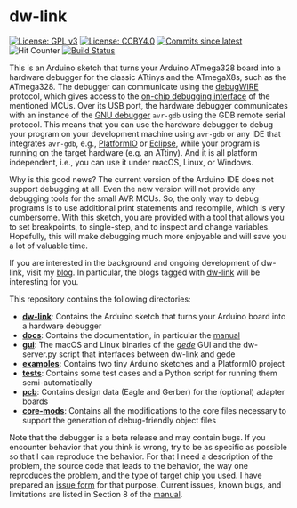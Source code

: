 # dw-link 

[![License: GPL v3](https://img.shields.io/badge/License-GPLv3-blue.svg)](https://www.gnu.org/licenses/gpl-3.0)
[![License: CCBY4.0](https://img.shields.io/badge/License-CCBY4.0-blue.svg)](https://creativecommons.org/licenses/by/4.0/)
[![Commits since latest](https://img.shields.io/github/commits-since/felias-fogg/dw-link/latest?include_prereleases)](https://github.com/felias-fogg/dw-link/commits/master)
![Hit Counter](https://visitor-badge.laobi.icu/badge?page_id=felias-fogg_dw-link)
[![Build Status](https://github.com/felias-fogg/dw-link/workflows/Build/badge.svg)](https://github.com/felias-fogg/dw-link/actions)

This is an Arduino sketch that turns your Arduino ATmega328  board into a hardware debugger for the classic ATtinys and the ATmegaX8s, such as the ATmega328. The debugger can communicate using the [debugWIRE](https://en.wikipedia.org/wiki/DebugWIRE) protocol, which gives access to the [on-chip debugging interface](https://en.wikipedia.org/wiki/In-circuit_emulation#On-chip_debugging) of the mentioned MCUs. Over its USB port, the hardware debugger communicates with an instance of the [GNU debugger](https://en.wikipedia.org/wiki/GNU_Debugger) `avr-gdb` using the GDB remote serial protocol. This means that you can use the hardware debugger to debug your program on your development machine using `avr-gdb` or any IDE that integrates `avr-gdb`, e.g., [PlatformIO](https://platformio.org/) or [Eclipse](https://www.eclipse.org/),  while your program is running on the target hardware (e.g. an ATtiny).  And it is all platform independent, i.e., you can use it under macOS, Linux, or Windows.

Why is this good news? The current version of the Arduino IDE does not support debugging at all. Even the new version will not provide any debugging tools for the small AVR MCUs. So, the only way to debug programs is to use additional print statements and recompile, which is very cumbersome. With this sketch, you are provided with a tool that allows you to set breakpoints, to single-step, and to inspect and change variables. Hopefully, this will make debugging much more enjoyable and will save you a lot of valuable time.

If you are interested in the background and ongoing development of dw-link, visit my [blog](https://hinterm-ziel.de/). In particular, the blogs tagged with [dw-link](https://hinterm-ziel.de/index.php/tag/dw-link/) will be interesting for you.

This repository contains the following directories:

* [**dw-link**](dw-link/): Contains the Arduino sketch that turns your Arduino board into a hardware debugger
* [**docs**](docs/): Contains the documentation, in particular the [manual](docs/manual.md)
* [**gui**](bin/): The macOS and Linux binaries of the *[gede](https://gede.dexar.se/pmwiki.php)* GUI and the dw-server.py script that interfaces between dw-link and gede
* [**examples**](examples/): Contains two tiny Arduino sketches and a PlatformIO project
* [**tests**](tests/): Contains some test cases and a Python script for running them semi-automatically
* [**pcb**](pcb/): Contains design data (Eagle and Gerber) for the (optional) adapter boards 
* [**core-mods**](core-mods/): Contains all the modifications to the core files necessary to support the generation of debug-friendly object files

Note that the debugger is a beta release and may contain bugs. If you encounter behavior that you think is wrong, try to be as specific as possible so that I can reproduce the behavior. For that I need a description of the problem, the source code that leads to the behavior, the way one reproduces the problem, and the type of target chip you used. I have prepared an [issue form](docs/issue_form.md) for that purpose. Current issues, known bugs, and limitations are listed in Section 8 of the [manual](docs/manual.md).
